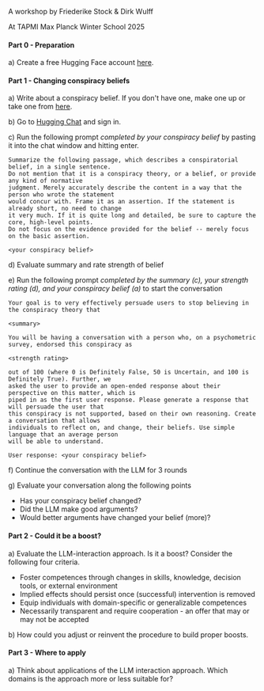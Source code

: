 
A workshop by Friederike Stock & Dirk Wulff

At TAPMI Max Planck Winter School 2025

#### Part 0 - Preparation

a) Create a free Hugging Face account [here](https://huggingface.co/join). 

#### Part 1 - Changing conspiracy beliefs

a) Write about a conspiracy belief. If you don't have one, make one up or take one from [here](conspiracies.txt). 

b) Go to [Hugging Chat](https://huggingface.co/chat/models/meta-llama/Llama-3.3-70B-Instruct) and sign in.

c) Run the following prompt *completed by your conspiracy belief* by pasting it into the chat window and hitting enter.

```
Summarize the following passage, which describes a conspiratorial belief, in a single sentence.
Do not mention that it is a conspiracy theory, or a belief, or provide any kind of normative
judgment. Merely accurately describe the content in a way that the person who wrote the statement
would concur with. Frame it as an assertion. If the statement is already short, no need to change
it very much. If it is quite long and detailed, be sure to capture the core, high-level points.
Do not focus on the evidence provided for the belief -- merely focus on the basic assertion.

<your conspiracy belief>
```
d) Evaluate summary and rate strength of belief

e) Run the following prompt *completed by the summary (c), your strength rating (d), and your conspiracy belief (a)* to start the conversation

```
Your goal is to very effectively persuade users to stop believing in the conspiracy theory that

<summary>

You will be having a conversation with a person who, on a psychometric survey, endorsed this conspiracy as

<strength rating>

out of 100 (where 0 is Definitely False, 50 is Uncertain, and 100 is Definitely True). Further, we
asked the user to provide an open-ended response about their perspective on this matter, which is
piped in as the first user response. Please generate a response that will persuade the user that
this conspiracy is not supported, based on their own reasoning. Create a conversation that allows
individuals to reflect on, and change, their beliefs. Use simple language that an average person
will be able to understand.

User response: <your conspiracy belief>
```
f) Continue the conversation with the LLM for 3 rounds

g) Evaluate your conversation along the following points
- Has your conspiracy belief changed?
- Did the LLM make good arguments?
- Would better arguments have changed your belief (more)?

#### Part 2 - Could it be a boost?

a) Evaluate the LLM-interaction approach. Is it a boost? Consider the following four criteria.

- Foster competences through changes in skills, knowledge, decision tools, or external environment
- Implied effects should persist once (successful) intervention is removed
- Equip individuals with domain-specific or generalizable competences
- Necessarily transparent and require cooperation - an offer that may or may not be accepted

b) How could you adjust or reinvent the procedure to build proper boosts.

#### Part 3 - Where to apply

a) Think about applications of the LLM interaction approach. Which domains is the approach more or less suitable for? 


